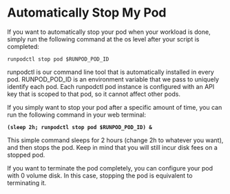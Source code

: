 # Automatically Stop My Pod

If you want to automatically stop your pod when your workload is done, simply run the following command at the os level after your script is completed:

```
runpodctl stop pod $RUNPOD_POD_ID
```

runpodctl is our command line tool that is automatically installed in every pod. RUNPOD\_POD\_ID is an environment variable that we pass to uniquely identify each pod. Each runpodctl pod instance is configured with an API key that is scoped to that pod, so it cannot affect other pods.

If you simply want to stop your pod after a specific amount of time, you can run the following command in your web terminal:

<pre><code><strong>(sleep 2h; runpodctl stop pod $RUNPOD_POD_ID) &#x26;
</strong></code></pre>

This simple command sleeps for 2 hours (change 2h to whatever you want), and then stops the pod. Keep in mind that you will still incur disk fees on a stopped pod.

If you want to terminate the pod completely, you can configure your pod with 0 volume disk. In this case, stopping the pod is equivalent to terminating it.&#x20;
